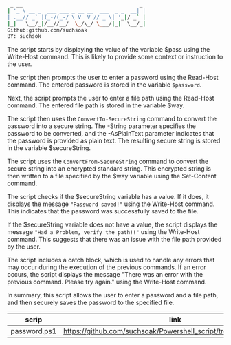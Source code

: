
```sh
 _ __                                      _ 
| '_ \ __ _  ___ ___ _ __ __  ___  _ _  __| |
| .__// _` |(_-/(_-/ \ V  V // _ \| '_|/ _` |
|_|   \__/_|/__//__/  \_/\_/ \___/|_|  \__/_|
Github:github.com/suchsoak
BY: suchsok
```

The script starts by displaying the value of the variable $pass using the Write-Host command. This is likely to provide some context or instruction to the user.

The script then prompts the user to enter a password using the Read-Host command. The entered password is stored in the variable `$password`.

Next, the script prompts the user to enter a file path using the Read-Host command. The entered file path is stored in the variable $way.

The script then uses the `ConvertTo-SecureString` command to convert the password into a secure string. The -String parameter specifies the password to be converted, and the -AsPlainText parameter indicates that the password is provided as plain text. The resulting secure string is stored in the variable $secureString.

The script uses the `ConvertFrom-SecureString` command to convert the secure string into an encrypted standard string. This encrypted string is then written to a file specified by the $way variable using the Set-Content command.

The script checks if the $secureString variable has a value. If it does, it displays the message `"Password saved!"` using the Write-Host command. This indicates that the password was successfully saved to the file.

If the $secureString variable does not have a value, the script displays the message `"Had a Problem, verify the path!!"` using the Write-Host command. This suggests that there was an issue with the file path provided by the user.

The script includes a catch block, which is used to handle any errors that may occur during the execution of the previous commands. If an error occurs, the script displays the message "There was an error with the previous command. Please try again." using the Write-Host command.

In summary, this script allows the user to enter a password and a file path, and then securely saves the password to the specified file.

|scrip| link |
|-----|------|
|password.ps1| https://github.com/suchsoak/Powershell_script/tree/main/powershell
